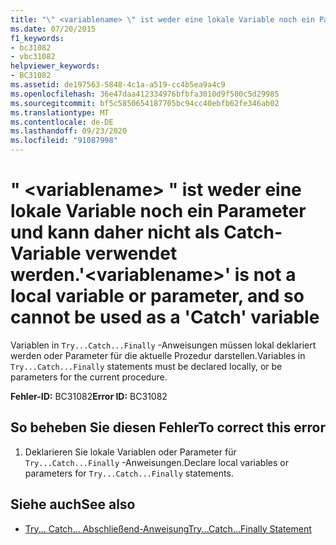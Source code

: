 ```yaml
---
title: "\" <variablename> \" ist weder eine lokale Variable noch ein Parameter und kann daher nicht als Catch-Variable verwendet werden."
ms.date: 07/20/2015
f1_keywords:
- bc31082
- vbc31082
helpviewer_keywords:
- BC31082
ms.assetid: de197563-5848-4c1a-a519-cc4b5ea9a4c9
ms.openlocfilehash: 36e47daa412334976bfbfa3010d9f500c5d29985
ms.sourcegitcommit: bf5c5850654187705bc94cc40ebfb62fe346ab02
ms.translationtype: MT
ms.contentlocale: de-DE
ms.lasthandoff: 09/23/2020
ms.locfileid: "91087998"
---
```

# <a name="variablename-is-not-a-local-variable-or-parameter-and-so-cannot-be-used-as-a-catch-variable"></a><span data-ttu-id="9191a-102">" \<variablename> " ist weder eine lokale Variable noch ein Parameter und kann daher nicht als Catch-Variable verwendet werden.</span><span class="sxs-lookup"><span data-stu-id="9191a-102">'\<variablename>' is not a local variable or parameter, and so cannot be used as a 'Catch' variable</span></span>

<span data-ttu-id="9191a-103">Variablen in `Try...Catch...Finally` -Anweisungen müssen lokal deklariert werden oder Parameter für die aktuelle Prozedur darstellen.</span><span class="sxs-lookup"><span data-stu-id="9191a-103">Variables in `Try...Catch...Finally` statements must be declared locally, or be parameters for the current procedure.</span></span>  
  
 <span data-ttu-id="9191a-104">**Fehler-ID:** BC31082</span><span class="sxs-lookup"><span data-stu-id="9191a-104">**Error ID:** BC31082</span></span>  
  
## <a name="to-correct-this-error"></a><span data-ttu-id="9191a-105">So beheben Sie diesen Fehler</span><span class="sxs-lookup"><span data-stu-id="9191a-105">To correct this error</span></span>  
  
1. <span data-ttu-id="9191a-106">Deklarieren Sie lokale Variablen oder Parameter für `Try...Catch...Finally` -Anweisungen.</span><span class="sxs-lookup"><span data-stu-id="9191a-106">Declare local variables or parameters for `Try...Catch...Finally` statements.</span></span>  
  
## <a name="see-also"></a><span data-ttu-id="9191a-107">Siehe auch</span><span class="sxs-lookup"><span data-stu-id="9191a-107">See also</span></span>

- [<span data-ttu-id="9191a-108">Try... Catch... Abschließend-Anweisung</span><span class="sxs-lookup"><span data-stu-id="9191a-108">Try...Catch...Finally Statement</span></span>](../language-reference/statements/try-catch-finally-statement.md)
